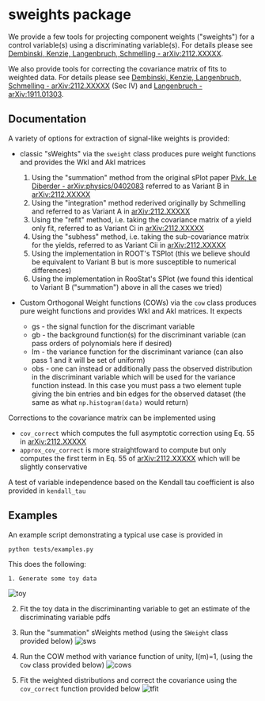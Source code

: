# sweights package

We provide a few tools for projecting component weights ("sweights") for a control variable(s) using a discriminating variable(s). For details please see [Dembinski, Kenzie, Langenbruch, Schmelling - arXiv:2112.XXXXX](https://arxiv.org/abs/2112.XXXXX).

We also provide tools for correcting the covariance matrix of fits to weighted data. For details please see [Dembinski, Kenzie, Langenbruch, Schmelling - arXiv:2112.XXXXX](https://arxiv.org/abs/2112.XXXXX) (Sec IV) and [Langenbruch - arXiv:1911.01303](https://arxiv.org/abs/1911.01303).

## Documentation

A variety of options for extraction of signal-like weights is provided:

- classic "sWeights" via the `sweight` class produces pure weight functions and provides the Wkl and Akl matrices
  1. Using the "summation" method from the original sPlot paper [Pivk, Le Diberder - arXiv:physics/0402083](https://arxiv.org/abs/physics/0402083) referred to as Variant B in [arXiv:2112.XXXXX](https://arxiv.org/abs/2112.XXXXX)
  2. Using the "integration" method rederived originally by Schmelling and referred to as Variant A in [arXiv:2112.XXXXX](https://arxiv.org/abs/2112.XXXXX)
  3. Using the "refit" method, i.e. taking the covariance matrix of a yield only fit, referred to as Variant Ci in [arXiv:2112.XXXXX](https://arxiv.org/abs/2112.XXXXX)
  4. Using the "subhess" method, i.e. taking the sub-covariance matrix for the yields, referred to as Variant Cii in [arXiv:2112.XXXXX](https://arxiv.org/abs/2112.XXXXX)
  5. Using the implementation in ROOT's TSPlot (this we believe should be equivalent to Variant B but is more susceptible to numerical differences)
  6. Using the implementation in RooStat's SPlot (we found this identical to Variant B ("summation") above in all the cases we tried)

- Custom Orthogonal Weight functions (COWs) via the `cow` class produces pure weight functions and provides Wkl and Akl matrices. It expects
  - gs - the signal function for the discrimant variable
  - gb - the background function(s) for the discriminant variable (can pass orders of polynomials here if desired)
  - Im - the variance function for the discriminant variance (can also pass 1 and it will be set of uniform)
  - obs - one can instead or additionally pass the observed distribution in the discriminant variable which will be used for the variance function instead. In this case you must pass a two element tuple giving the bin entries and bin edges for the observed dataset (the same as what `np.histogram(data)` would return)

Corrections to the covariance matrix can be implemented using
- `cov_correct` which computes the full asymptotic correction using Eq. 55 in [arXiv:2112.XXXXX](https://arxiv.org/abs/2112.XXXXX)
- `approx_cov_correct` is more straightfoward to compute but only computes the first term in Eq. 55 of [arXiv:2112.XXXXX](https://arxiv.org/abs/2112.XXXXX) which will be slightly conservative

A test of variable independence based on the Kendall tau coefficient is also provided in `kendall_tau`

## Examples

An example script demonstrating a typical use case is provided in

```bash
python tests/examples.py
```

This does the following:

	1. Generate some toy data

  ![toy](https://user-images.githubusercontent.com/1140576/142237277-0485e6e7-8ccf-489a-affd-6b81028ed5c3.png)

  2. Fit the toy data in the discriminanting variable to get an estimate of the discriminating variable pdfs

  3. Run the "summation" sWeights method (using the `SWeight` class provided below) ![sws](https://user-images.githubusercontent.com/1140576/142237391-0b37f428-5668-4602-98bb-097fdaae62e8.png)
  4. Run the COW method with variance function of unity, I(m)=1, (using the `Cow` class provided below) ![cows](https://user-images.githubusercontent.com/1140576/142237453-8c3dfa2b-b38d-4e22-96d8-30f31f61d1c8.png)

  5. Fit the weighted distributions and correct the covariance using the `cov_correct` function provided below ![tfit](https://user-images.githubusercontent.com/1140576/142237505-11032b1c-b6fa-47dc-9a0e-e965210fdf6b.png)


